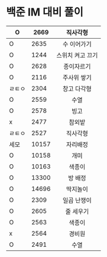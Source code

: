 # 백준 IM 대비 풀이

|   O  | 2669  | 직사각형       |
| ---- | ----- | :-----------: |
|   O  | 2635  |수 이어가기     |
|   O  | 1244  |스위치 켜고 끄기|
|   O  | 2628  |종이자르기      |
|   O  | 2116  |주사위 쌓기     |
|ㄹㅌㅇ| 2304   |창고 다각형    |
|   O  | 2559  |수열           |
|   O  | 2578  |빙고           |
|   x  | 2477  |참외밭         |
|ㄹㅌㅇ| 2527  |직사각형        |
|세모  | 10157 |자리배정        |
|   O  | 10158 |개미           |
|   O  | 10163 |색종이         |
|   O  | 13300 |방 배정        |
|   O  | 14696 |딱지놀이       |
|   O  | 2309  |일곱 난쟁이    |
|   O  | 2605  |줄 세우기      |
|   O  | 2563  |색종이         |
|   x  | 2564  |경비원         |
|   O  | 2491  |수열          |